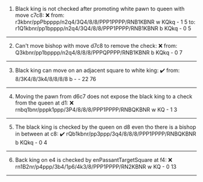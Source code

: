 1. Black king is not checked after promoting white pawn to queen with move c7c8: ❌
from: r3kbnr/ppPbpppp/n2q4/3Q4/8/8/PPP1PPPP/RNB1KBNR w KQkq - 1 5
to: r1Q1kbnr/pp1bpppp/n2q4/3Q4/8/8/PPP1PPPP/RNB1KBNR b KQkq - 0 5
--------------------------
2. Can't move bishop with move d7c8 to remove the check: ❌
from: Q3kbnr/pp1bpppp/n2q4/8/8/8/PPPQPPPP/RNB1KBNR b KQkq - 0 7
----------------------------
3. Black king can move on an adjacent square to white king: ✔️
from:  8/3K4/8/3k4/8/8/8/8 b - - 22 76
-----------------------------
4. Moving the pawn from d6c7 does not expose the black king to a check from the queen at d1: ❌
rnbq1bnr/pppk1ppp/3P4/8/8/8/PPP1PPPP/RNBQKBNR w KQ - 1 3
------------------------
5. The black king is checked by the queen on d8 even tho there is a bishop in between at c8: ✔️
rQb1kbnr/pp3ppp/3q4/8/8/8/PPP1PPPP/RNBQKBNR b KQkq - 0 4 
------------------------
6. Back king on e4 is checked by enPassantTargetSquare at f4: ❌
rn1B2nr/p4ppp/3b4/1p6/4k3/8/PPP1PPPP/RN2KBNR w KQ - 0 13
----------------